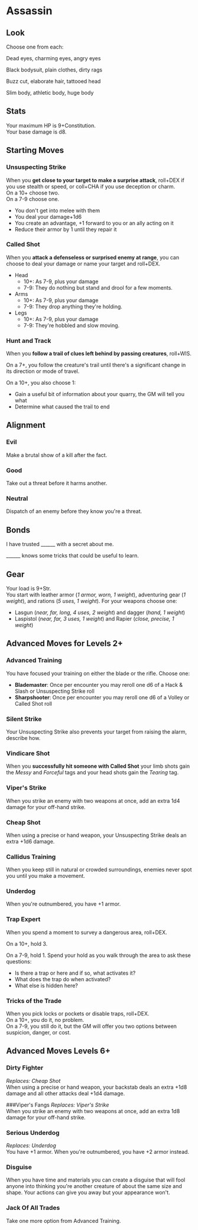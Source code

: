 # Assassin

## Look

Choose one from each:

Dead eyes, charming eyes, angry eyes

Black bodysuit, plain clothes, dirty rags

Buzz cut, elaborate hair, tattooed head

Slim body, athletic body, huge body

## Stats 
Your maximum HP is 9+Constitution.  
Your base damage is d8.


## Starting Moves

### Unsuspecting Strike

When you **get close to your target to make a surprise attack**, roll+DEX if you use stealth or speed, or coll+CHA if you use deception or charm.  
On a 10+ choose two.  
On a 7-9 choose one.  

  - You don't get into melee with them
  - You deal your damage+1d6
  - You create an advantage, +1 forward to you or an ally acting on it
  - Reduce their armor by 1 until they repair it

### Called Shot
When you **attack a defenseless or surprised enemy at range**, you can choose to deal your damage or name your target and roll+DEX.

  - Head
    - 10+: As 7-9, plus your damage
    - 7-9: They do nothing but stand and drool for a few moments.
  - Arms
    - 10+: As 7-9, plus your damage
    - 7-9: They drop anything they're holding.
  - Legs
    - 10+: As 7-9, plus your damage
    - 7-9: They're hobbled and slow moving.

### Hunt and Track
When you **follow a trail of clues left behind by passing creatures**, roll+WIS.

On a 7+, you follow the creature's trail until there's a significant change in its direction or mode of travel.

On a 10+, you also choose 1:
  - Gain a useful bit of information about your quarry, the GM will tell you what
  - Determine what caused the trail to end

## Alignment

### Evil
Make a brutal show of a kill after the fact.

### Good
Take out a threat before it harms another.

### Neutral
Dispatch of an enemy before they know you're a threat.

## Bonds

I have trusted \_\_\_\_\_\_ with a secret about me.

\_\_\_\_\_\_ knows some tricks that could be useful to learn.

## Gear
Your load is 9+Str.  
You start with leather armor (*1 armor, worn, 1 weight*), adventuring gear (*1 weight*), and rations (*5 uses, 1 weight*). For your weapons choose one:

  - Lasgun (*near, far, long, 4 uses, 2 weight*) and dagger (*hand, 1 weight*)
  - Laspistol (*near, far, 3 uses, 1 weight*) and Rapier (*close, precise, 1 weight*)

## Advanced Moves for Levels 2+

### Advanced Training
You have focused your training on either the blade or the rifle. Choose one:

 - **Blademaster**: Once per encounter you may reroll one d6 of a Hack & Slash or Unsuspecting Strike roll
 - **Sharpshooter**: Once per encounter you may reroll one d6 of a Volley or Called Shot roll

### Silent Strike
Your Unsuspecting Strike also prevents your target from raising the alarm, describe how.

### Vindicare Shot
When you **successfully hit someone with Called Shot** your limb shots gain the *Messy* and *Forceful* tags and your head shots gain the *Tearing* tag.

### Viper's Strike
When you strike an enemy with two weapons at once, add an extra 1d4 damage for your off-hand strike.

### Cheap Shot
When using a precise or hand weapon, your Unsuspecting Strike deals an extra +1d6 damage.

### Callidus Training
When you keep still in natural or crowded surroundings, enemies never spot you until you make a movement.

### Underdog
When you're outnumbered, you have +1 armor.

### Trap Expert
When you spend a moment to survey a dangerous area, roll+DEX.

On a 10+, hold 3.

On a 7-9, hold 1. Spend your hold as you walk through the area to ask these questions:

  - Is there a trap or here and if so, what activates it?
  - What does the trap do when activated?
  - What else is hidden here?

### Tricks of the Trade
When you pick locks or pockets or disable traps, roll+DEX.  
On a 10+, you do it, no problem.  
On a 7-9, you still do it, but the GM will offer you two options between suspicion, danger, or cost.

## Advanced Moves Levels 6+

### Dirty Fighter
*Replaces: Cheap Shot*  
When using a precise or hand weapon, your backstab deals an extra +1d8 damage and all other attacks deal +1d4 damage.

###Viper's Fangs
*Replaces: Viper's Strike*  
When you strike an enemy with two weapons at once, add an extra 1d8 damage for your off-hand strike.

### Serious Underdog
*Replaces: Underdog*  
You have +1 armor. When you're outnumbered, you have +2 armor instead.

### Disguise
When you have time and materials you can create a disguise that will fool anyone into thinking you're another creature of about the same size and shape. Your actions can give you away but your appearance won't.

### Jack Of All Trades
Take one more option from Advanced Training.

